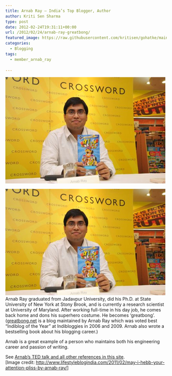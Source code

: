 ```yaml
---
title: Arnab Ray – India’s Top Blogger, Author
author: Kriti Sen Sharma
type: post
date: 2012-02-24T19:31:11+00:00
url: /2012/02/24/arnab-ray-greatbong/
featured_image: https://raw.githubusercontent.com/kritisen/gohatke/main/content/images/2011/11/Arnab-Ray.jpg
categories:
  - Blogging
tags:
  - member_arnab_ray

---
```

![Arnab-Ray](https://raw.githubusercontent.com/kritisen/gohatke/main/content/images/2011/10/Arnab-Ray.jpg)

![Arnab-Ray](https://raw.githubusercontent.com/kritisen/gohatke/main/content/images/2011/10/Arnab-Ray.jpg)
Arnab Ray graduated from Jadavpur University, did his Ph.D. at State University of New York at Stony Brook, and is currently a research scientist at University of Maryland. After working full-time in his day job, he comes back home and dons his superhero costume. He becomes &#8216;greatbong&#8217;. ([greatbong.net][2] is a blog maintained by Arnab Ray which was voted best &#8220;Indiblog of the Year&#8221; at Indibloggies in 2006 and 2009. Arnab also wrote a bestselling book about his blogging career.)

Arnab is a great example of a person who maintains both his engineering career and passion of writing.

See [Arnab&#8217;s TED talk and all other references in this site][3].  
[Image credit: http://www.lifestyleblogindia.com/2011/02/may-i-hebb-your-attention-pliss-by-arnab-ray/]

 [1]: https://raw.githubusercontent.com/kritisen/gohatke/main/content/images/2011/10/Arnab-Ray.jpg
 [2]: http://greatbong.net
 [3]: http://kritisen.github.io/gohatke/tag/member_arnab_ray/

